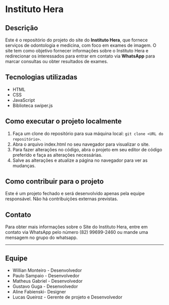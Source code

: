 <head>
	<title>Instituto Hera</title>
	<link rel="stylesheet" href="https://cdnjs.cloudflare.com/ajax/libs/font-awesome/5.15.2/css/all.min.css">
</head>

<h1>Instituto Hera</h1>

<h2>Descrição</h2>

<p>Este é o repositório do projeto do site do <strong>Instituto Hera</strong>, que fornece serviços de odontologia e medicina, com foco em exames de imagem. O site tem como objetivo fornecer informações sobre o Instituto Hera e redirecionar os interessados para entrar em contato via <strong>WhatsApp</strong> para marcar consultas ou obter resultados de exames.</p>

<h2>Tecnologias utilizadas</h2>

<ul>
	<li>HTML</li>
	<li>CSS</li>
	<li>JavaScript</li>
	<li>Biblioteca swiper.js</li>
</ul>

<h2>Como executar o projeto localmente</h2>

<ol>
	<li>Faça um clone do repositório para sua máquina local: <code>git clone &lt;URL do repositório&gt;</code>.</li>
	<li>Abra o arquivo index.html no seu navegador para visualizar o site.</li>
	<li>Para fazer alterações no código, abra o projeto em seu editor de código preferido e faça as alterações necessárias.</li>
	<li>Salve as alterações e atualize a página no navegador para ver as mudanças.</li>
</ol>

<h2>Como contribuir para o projeto</h2>

<p>Este é um projeto fechado e será desenvolvido apenas pela equipe responsável. Não há contribuições externas previstas.</p>

<h2>Contato</h2>

<p>Para obter mais informações sobre o Site do Instituto Hera, entre em contato via WhatsApp pelo número (82) 99699-2460 ou mande uma mensagem no grupo do whatsapp.</p>

<hr>

<h2>Equipe</h2>

<ul>
	<li>Willian Monteiro - Desenvolvedor</li>
	<li>Paulo Sampaio - Desenvolvedor</li>
  <li>Matheus Gabriel - Desenvolvedor</li>
  <li>Gustavo Guga - Desenvolvedor</li>
	<li>Aline Fabienski- Designer</li>
	<li>Lucas Queiroz - Gerente de projeto e Desenvolvedor</li>
</ul>
